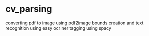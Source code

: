 # cv_parsing
converting pdf to image using pdf2image
bounds creation and text recognition using easy ocr
ner tagging using spacy
